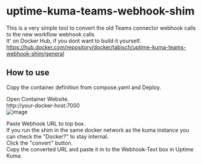 # uptime-kuma-teams-webhook-shim
This is a very simple tool to convert the old Teams connector webhook calls to the new workflow webhook calls \
It' on Docker Hub, if you dont want to build it yourself. \
https://hub.docker.com/repository/docker/tabisch/uptime-kuma-teams-webhook-shim/general

## How to use
Copy the container definition from compose.yaml and Deploy. 

Open Container Website.\
http://your-docker-host:7000 \
![image](https://github.com/user-attachments/assets/6a73881d-eb6b-43d1-b3ad-042588f7ad31)

Paste Webhook URL to top box. \
If you run the shim in the same docker network as the kuma instance you can check the "Docker?" to stay internal. \
Click the "convert" button.\
Copy the converted URL and paste it in to the Webhook-Text box in Uptime Kuma.
